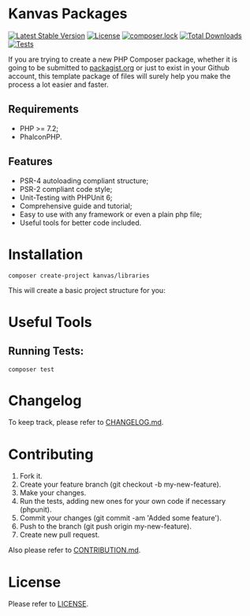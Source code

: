 Kanvas Packages
============

[![Latest Stable Version](https://poser.pugx.org/gino-pane/composer-package-template/v/stable)](https://packagist.org/packages/gino-pane/composer-package-template)
[![License](https://poser.pugx.org/gino-pane/composer-package-template/license)](https://packagist.org/packages/gino-pane/composer-package-template)
[![composer.lock](https://poser.pugx.org/gino-pane/composer-package-template/composerlock)](https://packagist.org/packages/gino-pane/composer-package-template)
[![Total Downloads](https://poser.pugx.org/gino-pane/composer-package-template/downloads)](https://packagist.org/packages/gino-pane/composer-package-template)
[![Tests](https://github.com/bakaphp/kanvas-packages/workflows/Tests/badge.svg?branch=development)](https://github.com/bakaphp/kanvas-packages/actions?query=workflow%3ATests)

If you are trying to create a new PHP Composer package, whether it is going to be submitted to [packagist.org](packagist.org) 
or just to exist in your Github account, this template package of files will surely help you make the process a lot easier 
and faster.

Requirements
------------

* PHP >= 7.2;
* PhalconPHP.

Features
--------

* PSR-4 autoloading compliant structure;
* PSR-2 compliant code style;
* Unit-Testing with PHPUnit 6;
* Comprehensive guide and tutorial;
* Easy to use with any framework or even a plain php file;
* Useful tools for better code included.

Installation
============

    composer create-project kanvas/libraries
    
This will create a basic project structure for you:


Useful Tools
============

Running Tests:
--------
 
    composer test

Changelog
=========

To keep track, please refer to [CHANGELOG.md](https://github.com/GinoPane/composer-package-template/blob/master/CHANGELOG.md).

Contributing
============

1. Fork it.
2. Create your feature branch (git checkout -b my-new-feature).
3. Make your changes.
4. Run the tests, adding new ones for your own code if necessary (phpunit).
5. Commit your changes (git commit -am 'Added some feature').
6. Push to the branch (git push origin my-new-feature).
7. Create new pull request.

Also please refer to [CONTRIBUTION.md](https://github.com/GinoPane/composer-package-template/blob/master/CONTRIBUTION.md).

License
=======

Please refer to [LICENSE](https://github.com/GinoPane/composer-package-template/blob/master/LICENSE).

